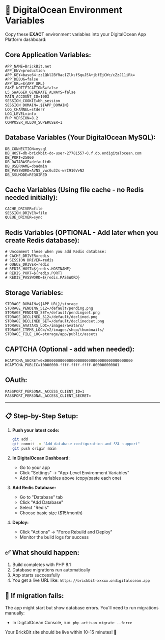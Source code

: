 # 🔧 DigitalOcean Environment Variables

Copy these **EXACT** environment variables into your DigitalOcean App Platform dashboard:

## **Core Application Variables:**
```
APP_NAME=BrickBit.net
APP_ENV=production
APP_KEY=base64:zz1Qkl2BYRacIZlksfSquJ5A+jbfEjCWc/cZzJ11iRk=
APP_DEBUG=false
APP_URL=${APP_URL}
FAKE_NOTIFICATIONS=false
L5_SWAGGER_GENERATE_ALWAYS=false
MAIN_ACCOUNT_ID=1003
SESSION_COOKIE=bh_session
SESSION_DOMAIN=.${APP_DOMAIN}
LOG_CHANNEL=stderr
LOG_LEVEL=info
PHP_VERSION=8.2
COMPOSER_ALLOW_SUPERUSER=1
```

## **Database Variables (Your DigitalOcean MySQL):**
```
DB_CONNECTION=mysql
DB_HOST=db-brickbit-do-user-27781557-0.f.db.ondigitalocean.com
DB_PORT=25060
DB_DATABASE=defaultdb
DB_USERNAME=doadmin
DB_PASSWORD=AVNS_vwc0u32s-wrI916VvN2
DB_SSLMODE=REQUIRED
```

## **Cache Variables (Using file cache - no Redis needed initially):**
```
CACHE_DRIVER=file
SESSION_DRIVER=file
QUEUE_DRIVER=sync
```

## **Redis Variables (OPTIONAL - Add later when you create Redis database):**
```
# Uncomment these when you add Redis database:
# CACHE_DRIVER=redis
# SESSION_DRIVER=redis
# QUEUE_DRIVER=redis
# REDIS_HOST=${redis.HOSTNAME}
# REDIS_PORT=${redis.PORT}
# REDIS_PASSWORD=${redis.PASSWORD}
```

## **Storage Variables:**
```
STORAGE_DOMAIN=${APP_URL}/storage
STORAGE_PENDING_512=/default/pending.png
STORAGE_PENDING_SET=/default/pendingset.png
STORAGE_DECLINED_512=/default/declined.png
STORAGE_DECLINED_SET=/default/declinedset.png
STORAGE_AVATARS_LOC=/images/avatars/
STORAGE_ITEMS_LOC=/v2/images/shop/thumbnails/
STORAGE_FILE_LOC=storage/app/public/assets
```

## **CAPTCHA (Optional - add when needed):**
```
HCAPTCHA_SECRET=0x0000000000000000000000000000000000000000
HCAPTCHA_PUBLIC=10000000-ffff-ffff-ffff-000000000001
```

## **OAuth:**
```
PASSPORT_PERSONAL_ACCESS_CLIENT_ID=1
PASSPORT_PERSONAL_ACCESS_CLIENT_SECRET=
```

---

## 📋 **Step-by-Step Setup:**

1. **Push your latest code:**
   ```bash
   git add .
   git commit -m "Add database configuration and SSL support"
   git push origin main
   ```

2. **In DigitalOcean Dashboard:**
   - Go to your app
   - Click "Settings" → "App-Level Environment Variables"
   - Add all the variables above (copy/paste each one)

3. **Add Redis Database:**
   - Go to "Database" tab
   - Click "Add Database" 
   - Select "Redis"
   - Choose basic size ($15/month)

4. **Deploy:**
   - Click "Actions" → "Force Rebuild and Deploy"
   - Monitor the build logs for success

## ✅ **What should happen:**
1. Build completes with PHP 8.1
2. Database migrations run automatically
3. App starts successfully 
4. You get a live URL like: `https://brickbit-xxxxx.ondigitalocean.app`

## 🚨 **If migration fails:**
The app might start but show database errors. You'll need to run migrations manually:
- In DigitalOcean Console, run: `php artisan migrate --force`

Your BrickBit site should be live within 10-15 minutes! 🎉